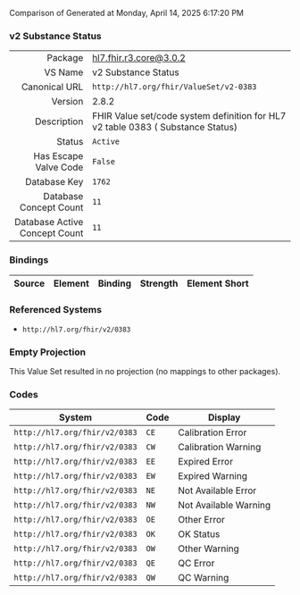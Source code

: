 Comparison of 
Generated at Monday, April 14, 2025 6:17:20 PM

### v2 Substance Status

|      |     |
| ---: | --- |
| Package | hl7.fhir.r3.core@3.0.2 |
| VS Name | v2 Substance Status |
| Canonical URL | `http://hl7.org/fhir/ValueSet/v2-0383` |
| Version | 2.8.2 |
| Description | FHIR Value set/code system definition for HL7 v2 table 0383 ( Substance Status) |
| Status | `Active` |
| Has Escape Valve Code | `False` |
| Database Key | `1762` |
| Database Concept Count | `11` |
| Database Active Concept Count | `11` |
### Bindings

| Source | Element | Binding | Strength | Element Short |
| ------ | ------- | ------- | -------- | ------------- |

### Referenced Systems

* `http://hl7.org/fhir/v2/0383`
### Empty Projection

This Value Set resulted in no projection (no mappings to other packages).

### Codes

| System | Code | Display |
| ------ | ---- | ------- |
| `http://hl7.org/fhir/v2/0383` | `CE` | Calibration Error |
| `http://hl7.org/fhir/v2/0383` | `CW` | Calibration Warning |
| `http://hl7.org/fhir/v2/0383` | `EE` | Expired Error |
| `http://hl7.org/fhir/v2/0383` | `EW` | Expired Warning |
| `http://hl7.org/fhir/v2/0383` | `NE` | Not Available Error |
| `http://hl7.org/fhir/v2/0383` | `NW` | Not Available Warning |
| `http://hl7.org/fhir/v2/0383` | `OE` | Other Error |
| `http://hl7.org/fhir/v2/0383` | `OK` | OK Status |
| `http://hl7.org/fhir/v2/0383` | `OW` | Other Warning |
| `http://hl7.org/fhir/v2/0383` | `QE` | QC Error |
| `http://hl7.org/fhir/v2/0383` | `QW` | QC Warning |

